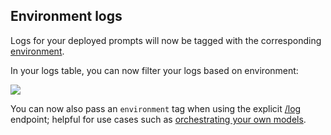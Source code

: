 ## Environment logs

Logs for your deployed prompts will now be tagged with the corresponding [environment](/docs/guides/deploy-to-an-environment).

In your logs table, you can now filter your logs based on environment:

<img src="../assets/images/a18dd0f-Screenshot_2023-12-13_at_15.42.35.png" />

You can now also pass an `environment` tag when using the explicit [/log ](/api-reference/logs/log) endpoint; helpful for use cases such as [orchestrating your own models](/docs/guides/use-your-own-model-provider).
